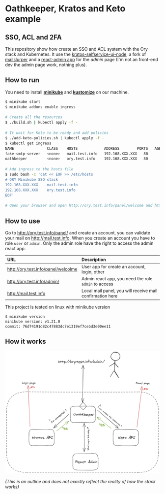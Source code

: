 # Oathkeeper, Kratos and Keto example
## SSO, ACL and 2FA

This repository show how create an SSO and ACL system with the Ory stack and Kubernetes.
It use the [kratos-selfservice-ui-node](https://github.com/ory/kratos-selfservice-ui-node), a fork of [mailslurper](https://github.com/pngouin/mailslurper) and a [react-admin app](https://github.com/pngouin/react-admin-ory) for the *admin* page (I'm not an front-end dev the admin page work, nothing plus).


## How to run

You need to install **[minikube](https://minikube.sigs.k8s.io/docs/start/)** and **[kustomize](https://kubernetes-sigs.github.io/kustomize/installation/)** on our machine.

```bash
$ minikube start
$ minikube addons enable ingress

# Create all the resources
$ ./build.sh | kubectl apply -f -

# It wait for Keto to be ready and add policies
$ ./add-keto-policies.sh | kubectl apply -f -
$ kubectl get ingress
NAME               CLASS    HOSTS            ADDRESS        PORTS   AGE
fake-smtp-server   <none>   mail.test.info   192.168.XXX.XXX   80      119s
oathkeeper         <none>   ory.test.info    192.168.XXX.XXX   80      119s

# Add ingress to the hosts file
$ sudo bash -c 'cat << EOF >> /etc/hosts
# ORY Minikube SSO stack
192.168.XXX.XXX    mail.test.info
192.168.XXX.XXX    ory.test.info
EOF'

# Open your browser and open http://ory.test.info/panel/welcome and http://mail.test.info
```

## How to use

Go to http://ory.test.info/panel/ and create an account, you can validate your mail on http://mail.test.info. When you create an account you have to role `user` or `admin`. Only the admin role have the right to access the admin react app.

| URL | Description |
| :--- | :--- |
| http://ory.test.info/panel/welcolme | User app for create an account, login, other |
| http://ory.test.info/admin/ | Admin react app, you need the role `admin` to access |
| http://mail.test.info | Local mail panel, you will receive mail confirmation here |

This project is tested on linux with minikube version 
```
$ minikube version
minikube version: v1.21.0
commit: 76d74191d82c47883dc7e1319ef7cebd3e00ee11
```

## How it works

![schema](.docs/diagram.png)

*(This is an outline and does not exactly reflect the reality of how the stack works)*